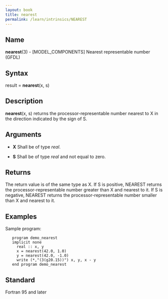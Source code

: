 ```yaml
---
layout: book
title: nearest
permalink: /learn/intrinsics/NEAREST
---
```

## __Name__

__nearest__(3) - \[MODEL\_COMPONENTS\] Nearest representable number
(GFDL)

## __Syntax__

result = __nearest__(x, s)

## __Description__

__nearest__(x, s) returns the processor-representable number nearest to
X in the direction indicated by the sign of S.

## __Arguments__

  - __X__
    Shall be of type _real_.

  - __S__
    Shall be of type _real_ and not equal to zero.

## __Returns__

The return value is of the same type as X. If S is positive, NEAREST
returns the processor-representable number greater than X and nearest to
it. If S is negative, NEAREST returns the processor-representable number
smaller than X and nearest to it.

## __Examples__

Sample program:

```
   program demo_nearest
   implicit none
     real :: x, y
     x = nearest(42.0, 1.0)
     y = nearest(42.0, -1.0)
     write (*,"(3(g20.15))") x, y, x - y
   end program demo_nearest
```

## __Standard__

Fortran 95 and later
